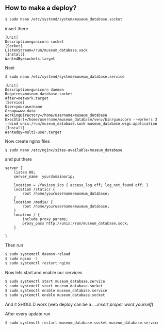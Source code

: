## How to make a deploy?
```sh
$ sudo nano /etc/systemd/system/museum_database.socket
```
insert there
```
[Unit]
Description=gunicorn socket
[Socket]
ListenStream=/run/museum_database.sock
[Install]
WantedBy=sockets.target
```

Next
```sh 
$ sudo nano /etc/systemd/system/museum_database.service
```

```
[Unit]
Description=gunicorn daemon
Requires=museum_database.socket
After=network.target
[Service]
User=yourusername
Group=www-data
WorkingDirectory=/home/username/museum_database
ExecStart=/home/username/museum_database/venv/bin/gunicorn --workers 3 --bind unix:/run/museum_database.sock museum_database.wsgi:application
[Install]
WantedBy=multi-user.target
```

Now create nginx files
```sh
$ sudo nano /etc/nginx/sites-available/museum_database
```
and put there
```
server {
    listen 80;
    server_name  yourdomainorip;

    location = /favicon.ico { access_log off; log_not_found off; }
    location /static/ {
        root /home/yourusername/museum_database;
    }
    location /media/ {
        root /home/yourusername/museum_database;
    }
    location / {
        include proxy_params;
        proxy_pass http://unix:/run/museum_database.sock;
    }

}
```
Then run
```sh 
$ sudo systemctl daemon-reload
$ sudo nginx -t
$ sudo systemctl restart nginx
```
Now lets start and enable our services
```sh
$ sudo systemctl start museum_database.service
$ sudo systemctl start museum_database.socket
$ sudo systemctl enable museum_database.service
$ sudo systemctl enable museum_database.socket
```
And it SHOULD work (web deploy can be a *....insert proper word yourself*)

After every update run
```sh
$ sudo systemctl restart museum_database.socket museum_database.service
```